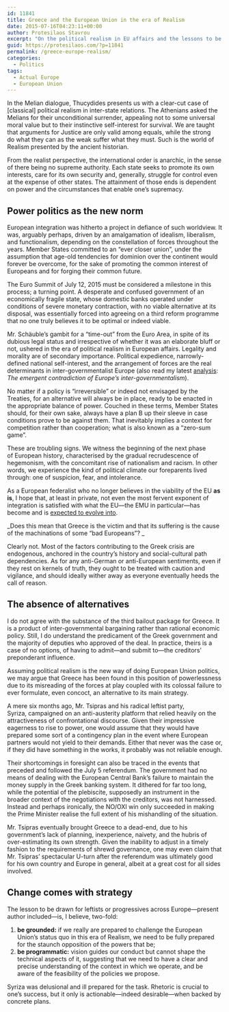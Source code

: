 ```yaml
---
id: 11841
title: Greece and the European Union in the era of Realism
date: 2015-07-16T04:23:11+00:00
author: Protesilaos Stavrou
excerpt: "On the political realism in EU affairs and the lessons to be learned from Syriza's inability to formulate a concrete strategy with credible alternatives."
guid: https://protesilaos.com/?p=11841
permalink: /greece-europe-realism/
categories:
  - Politics
tags:
  - Actual Europe
  - European Union
---
```

In the Melian dialogue, Thucydides presents us with a clear-cut case of [classical] political realism in inter-state relations. The Athenians asked the Melians for their unconditional surrender, appealing not to some universal moral value but to their instinctive self-interest for survival. We are taught that arguments for Justice are only valid among equals, while the strong do what they can as the weak suffer what they must. Such is the world of Realism presented by the ancient historian.

From the realist perspective, the international order is anarchic, in the sense of there being no supreme authority. Each state seeks to promote its own interests, care for its own security and, generally, struggle for control even at the expense of other states. The attainment of those ends is dependent on power and the circumstances that enable one&#8217;s supremacy.

## Power politics as the new norm

European integration was hitherto a project in defiance of such worldview. It was, arguably perhaps, driven by an amalgamation of idealism, liberalism, and functionalism, depending on the constellation of forces throughout the years. Member States committed to an &#8220;ever closer union&#8221;, under the assumption that age-old tendencies for dominion over the continent would forever be overcome, for the sake of promoting the common interest of Europeans and for forging their common future.

The Euro Summit of July 12, 2015 must be considered a milestone in this process; a turning point. A desperate and confused government of an economically fragile state, whose domestic banks operated under conditions of severe monetary contraction, with no viable alternative at its disposal, was essentially forced into agreeing on a third reform programme that no one truly believes it to be optimal or indeed viable.

Mr. Schäuble&#8217;s gambit for a &#8220;time-out&#8221; from the Euro Area, in spite of its dubious legal status and irrespective of whether it was an elaborate bluff or not, ushered in the era of political realism in European affairs. Legality and morality are of secondary importance. Political expedience, narrowly-defined national self-interest, and the arrangement of forces are the real determinants in inter-governmentalist Europe (also read my latest [analysis](https://protesilaos.com/emergence-intergovernmentalism/): _The emergent contradiction of Europe’s inter-governmentalism_).

No matter if a policy is &#8220;irreversible&#8221; or indeed not envisaged by the Treaties, for an alternative will always be in place, ready to be enacted in the appropriate balance of power. Couched in these terms, Member States should, for their own sake, always have a plan B up their sleeve in case conditions prove to be against them. That inevitably implies a context for competition rather than cooperation; what is also known as a &#8220;zero-sum game&#8221;.

These are troubling signs. We witness the beginning of the next phase of European history, characterised by the gradual recrudescence of hegemonism, with the concomitant rise of nationalism and racism. In other words, we experience the kind of political climate our foreparents lived through: one of suspicion, fear, and intolerance.

As a European federalist who no longer believes in the viability of the EU **as is**, I hope that, at least in private, not even the most fervent exponent of integration is satisfied with what the EU—the EMU in particular—has become and is [expected to evolve into](https://protesilaos.com/notes-completing-emu/).

_Does this mean that Greece is the victim and that its suffering is the cause of the machinations of some &#8220;bad Europeans&#8221;? _

Clearly not. Most of the factors contributing to the Greek crisis are endogenous, anchored in the country&#8217;s history and social-cultural path dependencies. As for any anti-German or anti-European sentiments, even if they rest on kernels of truth, they ought to be treated with caution and vigilance, and should ideally wither away as everyone eventually heeds the call of reason.

## The absence of alternatives

I do not agree with the substance of the third bailout package for Greece. It is a product of inter-governmental bargaining rather than rational economic policy. Still, I do understand the predicament of the Greek government and the majority of deputies who approved of the deal. In practice, theirs is a case of no options, of having to admit—and submit to—the creditors&#8217; preponderant influence.

Assuming political realism is the new way of doing European Union politics, we may argue that Greece has been found in this position of powerlessness due to its misreading of the forces at play coupled with its colossal failure to ever formulate, even concoct, an alternative to its main strategy.

A mere six months ago, Mr. Tsipras and his radical leftist party, Syriza, campaigned on an anti-austerity platform that relied heavily on the attractiveness of confrontational discourse. Given their impressive eagerness to rise to power, one would assume that they would have prepared some sort of a contingency plan in the event where European partners would not yield to their demands. Either that never was the case or, if they did have something in the works, it probably was not reliable enough.

Their shortcomings in foresight can also be traced in the events that preceded and followed the July 5 referendum. The government had no means of dealing with the European Central Bank&#8217;s failure to maintain the money supply in the Greek banking system. It dithered for far too long, while the potential of the plebiscite, supposedly an instrument in the broader context of the negotiations with the creditors, was not harnessed. Instead and perhaps ironically, the NO/OXI win only succeeded in making the Prime Minister realise the full extent of his mishandling of the situation.

Mr. Tsipras eventually brought Greece to a dead-end, due to his government&#8217;s lack of planning, inexperience, naivety, and the hubris of over-estimating its own strength. Given the inability to adjust in a timely fashion to the requirements of shrewd governance, one may even claim that Mr. Tsipras&#8217; spectacular U-turn after the referendum was ultimately good for his own country and Europe in general, albeit at a great cost for all sides involved.

## Change comes with strategy

The lesson to be drawn for leftists or progressives across Europe—present author included—is, I believe, two-fold:

  1. **be grounded:** if we really are prepared to challenge the European Union&#8217;s status quo in this era of Realism, we need to be fully prepared for the staunch opposition of the powers that be;
  2. **be programmatic:** vision guides our conduct but cannot shape the technical aspects of it, suggesting that we need to have a clear and precise understanding of the context in which we operate, and be aware of the feasibility of the policies we propose.

Syriza was delusional and ill prepared for the task. Rhetoric is crucial to one&#8217;s success, but it only is actionable—indeed desirable—when backed by concrete plans.